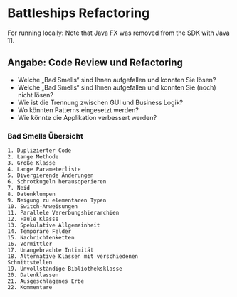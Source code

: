 # Battleships Refactoring

For running locally: Note that Java FX was removed from the SDK with Java 11.

## Angabe: Code Review und Refactoring
* Welche „Bad Smells“ sind Ihnen aufgefallen und konnten Sie lösen?
* Welche „Bad Smells“ sind Ihnen aufgefallen und konnten Sie (noch) nicht lösen?
* Wie ist die Trennung zwischen GUI und Business Logik?
* Wo könnten Patterns eingesetzt werden?
* Wie könnte die Applikation verbessert werden?

### Bad Smells Übersicht
    1. Duplizierter Code
    2. Lange Methode
    3. Große Klasse
    4. Lange Parameterliste
    5. Divergierende Änderungen
    6. Schrotkugeln herausoperieren
    7. Neid
    8. Datenklumpen
    9. Neigung zu elementaren Typen
    10. Switch-Anweisungen
    11. Parallele Vererbungshierarchien
    12. Faule Klasse
    13. Spekulative Allgemeinheit
    14. Temporäre Felder
    15. Nachrichtenketten
    16. Vermittler
    17. Unangebrachte Intimität
    18. Alternative Klassen mit verschiedenen
    Schnittstellen
    19. Unvollständige Bibliotheksklasse
    20. Datenklassen
    21. Ausgeschlagenes Erbe
    22. Kommentare